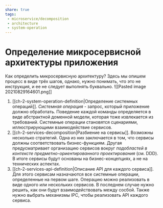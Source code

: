 ```yaml
---
share: true
tags: 
 - microservice/decomposition
 - architecture
 - system-operation
---
```

# Определение микросервисной архитектуры приложения
Как определить микросервисную архитектуру?
Здесь мы опишем процесс в виде трёх шагов, однако, нужно понимать, что это не инструкция, и ее не следует выполнять буквально.
![[Pasted image 20210829164601.png]]
1. [[ch-2-system-operation-definition|Определение системных операций]]. *Системная операция* - запрос, который приложение должно обработать. Поведение каждой команды определяется в виде абстрактной доменной модели, которая тоже извлекается из требований. Системные операции становятся сценариями, иллюстрирующими взаимодействие сервисов.
2. [[ch-2-services-decomposition|Разбиение на сервисы]]. Возможны несколько стратегий. Одна из них заключается в том, что сервисы должны соответствовать бизнес-функциям. Другая предусматривает организацию сервисов вокруг *подобластей в контексте предметно-ориентированного проектирования* (см. DDD). В итоге сервисы будут основаны на бизнес-концепциях, а не на технических аспектах.
3. [[ch-2-services-api-definition|Описание API для каждого сервиса]]. Для этого сервисам назначаются все системные операции, определенные на первом шаге. Операцию можно реализовать в виде одного или нескольких сервисов. В последнем случае нужно решить, как они будут взаимодействовать между сосбой. Также нужно выбрать механизмы IPC, чтобы реализовать API каждого сервиса.


